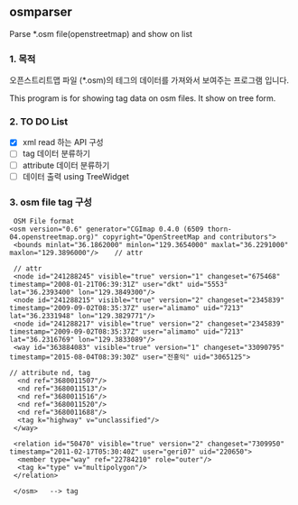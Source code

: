 ## osmparser
Parse *.osm file(openstreetmap) and show on list

### 1. 목적
오픈스트리트맵 파일 (*.osm)의 테그의 데이터를 가져와서 보여주는 프로그램 입니다.

This program is for showing tag data on osm files.
It show on tree form.

### 2. TO DO List 
- [X] xml read 하는 API 구성
- [ ] tag 데이터 분류하기
- [ ] attribute 데이터 분류하기
- [ ] 데이터 출력 using TreeWidget

### 3. osm file tag 구성
```
 OSM File format
<osm version="0.6" generator="CGImap 0.4.0 (6509 thorn-04.openstreetmap.org)" copyright="OpenStreetMap and contributors">
 <bounds minlat="36.1862000" minlon="129.3654000" maxlat="36.2291000" maxlon="129.3896000"/>    // attr

 // attr
 <node id="241288245" visible="true" version="1" changeset="675468" timestamp="2008-01-21T06:39:31Z" user="dkt" uid="5553" lat="36.2393400" lon="129.3849300"/>
 <node id="241288215" visible="true" version="2" changeset="2345839" timestamp="2009-09-02T08:35:37Z" user="alimamo" uid="7213" lat="36.2331948" lon="129.3829771"/>
 <node id="241288217" visible="true" version="2" changeset="2345839" timestamp="2009-09-02T08:35:37Z" user="alimamo" uid="7213" lat="36.2316769" lon="129.3833089"/>
 <way id="363884083" visible="true" version="1" changeset="33090795" timestamp="2015-08-04T08:39:30Z" user="전홍익" uid="3065125">

// attribute nd, tag
  <nd ref="3680011507"/>
  <nd ref="3680011513"/>
  <nd ref="3680011516"/>
  <nd ref="3680011520"/>
  <nd ref="3680011688"/>
  <tag k="highway" v="unclassified"/>
 </way>

 <relation id="50470" visible="true" version="2" changeset="7309950" timestamp="2011-02-17T05:30:40Z" user="geri07" uid="220650">
  <member type="way" ref="22784210" role="outer"/>
  <tag k="type" v="multipolygon"/>
 </relation>

 </osm>   --> tag


```

 
 
